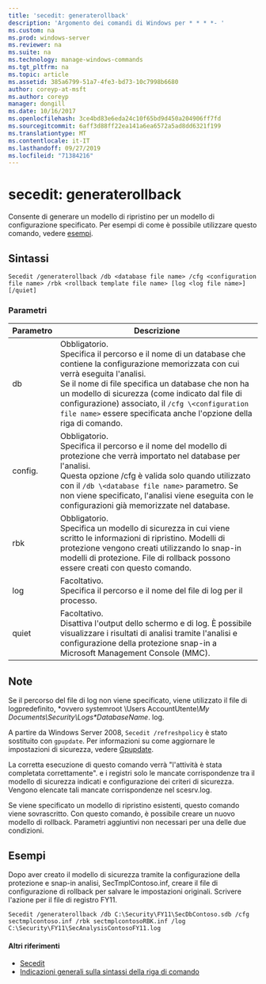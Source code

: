 ```yaml
---
title: 'secedit: generaterollback'
description: 'Argomento dei comandi di Windows per * * * *- '
ms.custom: na
ms.prod: windows-server
ms.reviewer: na
ms.suite: na
ms.technology: manage-windows-commands
ms.tgt_pltfrm: na
ms.topic: article
ms.assetid: 385a6799-51a7-4fe3-bd73-10c7998b6680
author: coreyp-at-msft
ms.author: coreyp
manager: dongill
ms.date: 10/16/2017
ms.openlocfilehash: 3ce4bd83e6eda24c10f65bd9d450a204906ff7fd
ms.sourcegitcommit: 6aff3d88ff22ea141a6ea6572a5ad8dd6321f199
ms.translationtype: MT
ms.contentlocale: it-IT
ms.lasthandoff: 09/27/2019
ms.locfileid: "71384216"
---
```

# <a name="seceditgeneraterollback"></a>secedit: generaterollback



Consente di generare un modello di ripristino per un modello di configurazione specificato. Per esempi di come è possibile utilizzare questo comando, vedere [esempi](#BKMK_Examples).

## <a name="syntax"></a>Sintassi

```
Secedit /generaterollback /db <database file name> /cfg <configuration file name> /rbk <rollback template file name> [log <log file name>] [/quiet]
```

### <a name="parameters"></a>Parametri

|Parametro|Descrizione|
|---------|-----------|
|db|Obbligatorio.</br>Specifica il percorso e il nome di un database che contiene la configurazione memorizzata con cui verrà eseguita l'analisi.</br>Se il nome di file specifica un database che non ha un modello di sicurezza (come indicato dal file di configurazione) associato, il `/cfg \<configuration file name>` essere specificata anche l'opzione della riga di comando.|
|config.|Obbligatorio.</br>Specifica il percorso e il nome del modello di protezione che verrà importato nel database per l'analisi.</br>Questa opzione /cfg è valida solo quando utilizzato con il `/db \<database file name>` parametro. Se non viene specificato, l'analisi viene eseguita con le configurazioni già memorizzate nel database.|
|rbk|Obbligatorio.</br>Specifica un modello di sicurezza in cui viene scritto le informazioni di ripristino. Modelli di protezione vengono creati utilizzando lo snap-in modelli di protezione. File di rollback possono essere creati con questo comando.|
|log|Facoltativo.</br>Specifica il percorso e il nome del file di log per il processo.|
|quiet|Facoltativo.</br>Disattiva l'output dello schermo e di log. È possibile visualizzare i risultati di analisi tramite l'analisi e configurazione della protezione snap-in a Microsoft Management Console (MMC).|

## <a name="remarks"></a>Note

Se il percorso del file di log non viene specificato, viene utilizzato il file di logpredefinito, \*ovvero systemroot \Users AccountUtente<em>\My Documents\Security\Logs\*DatabaseName</em>. log.

A partire da Windows Server 2008, `Secedit /refreshpolicy` è stato sostituito con `gpupdate`. Per informazioni su come aggiornare le impostazioni di sicurezza, vedere [Gpupdate](gpupdate.md).

La corretta esecuzione di questo comando verrà "l'attività è stata completata correttamente". e i registri solo le mancate corrispondenze tra il modello di sicurezza indicati e configurazione dei criteri di sicurezza. Vengono elencate tali mancate corrispondenze nel scesrv.log.

Se viene specificato un modello di ripristino esistenti, questo comando viene sovrascritto. Con questo comando, è possibile creare un nuovo modello di rollback. Parametri aggiuntivi non necessari per una delle due condizioni.

## <a name="BKMK_Examples"></a>Esempi

Dopo aver creato il modello di sicurezza tramite la configurazione della protezione e snap-in analisi, SecTmplContoso.inf, creare il file di configurazione di rollback per salvare le impostazioni originali. Scrivere l'azione per il file di registro FY11.
```
Secedit /generaterollback /db C:\Security\FY11\SecDbContoso.sdb /cfg sectmplcontoso.inf /rbk sectmplcontosoRBK.inf /log C:\Security\FY11\SecAnalysisContosoFY11.log
```

#### <a name="additional-references"></a>Altri riferimenti

-   [Secedit](secedit.md)
-   [Indicazioni generali sulla sintassi della riga di comando](command-line-syntax-key.md)